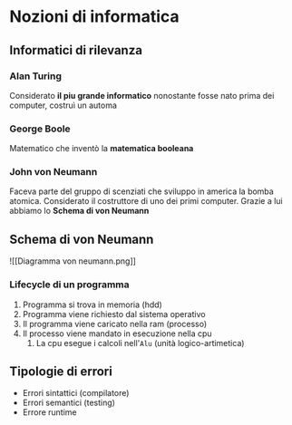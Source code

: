 # Nozioni di informatica
## Informatici di rilevanza
### Alan Turing
Considerato **il piu grande informatico**  nonostante fosse nato prima dei computer, costruì un automa

### George Boole
Matematico che inventò la **matematica booleana** 

### John von Neumann
Faceva parte del gruppo di scenziati che sviluppo in america la bomba atomica. Considerato il costruttore di uno dei primi computer. Grazie a lui abbiamo lo **Schema di von Neumann**

##  Schema di von Neumann
![[Diagramma von neumann.png]]

### Lifecycle di un programma
1. Programma si trova in memoria (hdd)
2. Programma viene richiesto dal sistema operativo
3. Il programma viene caricato nella ram (processo)
5. Il processo viene mandato in esecuzione nella cpu
	1. La cpu esegue i calcoli nell'`Alu` (unità logico-artimetica)

##  Tipologie di errori

- Errori sintattici (compilatore)
- Errori semantici (testing)
- Errore runtime
